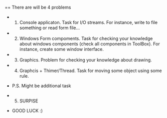 == There are will be 4 problems

* 1) Console applicaton. Task for I/O streams. For instance, write to file something or read form file...
* 2) Windows Form compoments. Task for checking your knowledge about windows components (check all components in ToolBox). For instance, create some window interface.
* 3) Graphics. Problem for checking your knowledge about drawing.
* 4) Graphcis + Thimer/Thread. Task for moving some object using some rule.

* P.S. Might be additional task 
* 5) SURPISE



* GOOD LUCK :)
